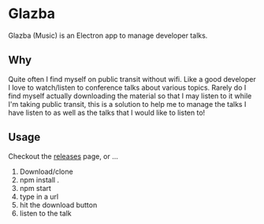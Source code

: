 Glazba
=======

Glazba (Music) is an Electron app to manage developer talks.

## Why

Quite often I find myself on public transit without wifi. Like a good developer I love to watch/listen to conference talks about various topics. Rarely do I find myself actually downloading the material so that I may listen to it while I'm taking public transit, this is a solution to help me to manage the talks I have listen to as well as the talks that I would like to listen to!


## Usage

Checkout the [releases](https://github.com/skylerto/Glazba/releases) page, or ...

1. Download/clone
2. npm install .
3. npm start
4. type in a url
5. hit the download button
6. listen to the talk
